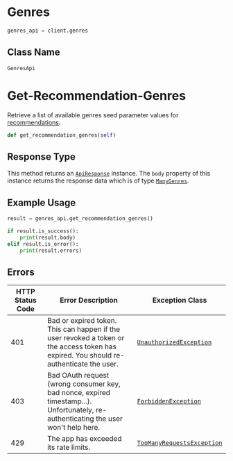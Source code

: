 # Genres

```python
genres_api = client.genres
```

## Class Name

`GenresApi`


# Get-Recommendation-Genres

Retrieve a list of available genres seed parameter values for [recommendations](/documentation/web-api/reference/get-recommendations).

```python
def get_recommendation_genres(self)
```

## Response Type

This method returns an [`ApiResponse`](../../doc/api-response.md) instance. The `body` property of this instance returns the response data which is of type [`ManyGenres`](../../doc/models/many-genres.md).

## Example Usage

```python
result = genres_api.get_recommendation_genres()

if result.is_success():
    print(result.body)
elif result.is_error():
    print(result.errors)
```

## Errors

| HTTP Status Code | Error Description | Exception Class |
|  --- | --- | --- |
| 401 | Bad or expired token. This can happen if the user revoked a token or<br>the access token has expired. You should re-authenticate the user. | [`UnauthorizedException`](../../doc/models/unauthorized-exception.md) |
| 403 | Bad OAuth request (wrong consumer key, bad nonce, expired<br>timestamp...). Unfortunately, re-authenticating the user won't help here. | [`ForbiddenException`](../../doc/models/forbidden-exception.md) |
| 429 | The app has exceeded its rate limits. | [`TooManyRequestsException`](../../doc/models/too-many-requests-exception.md) |

